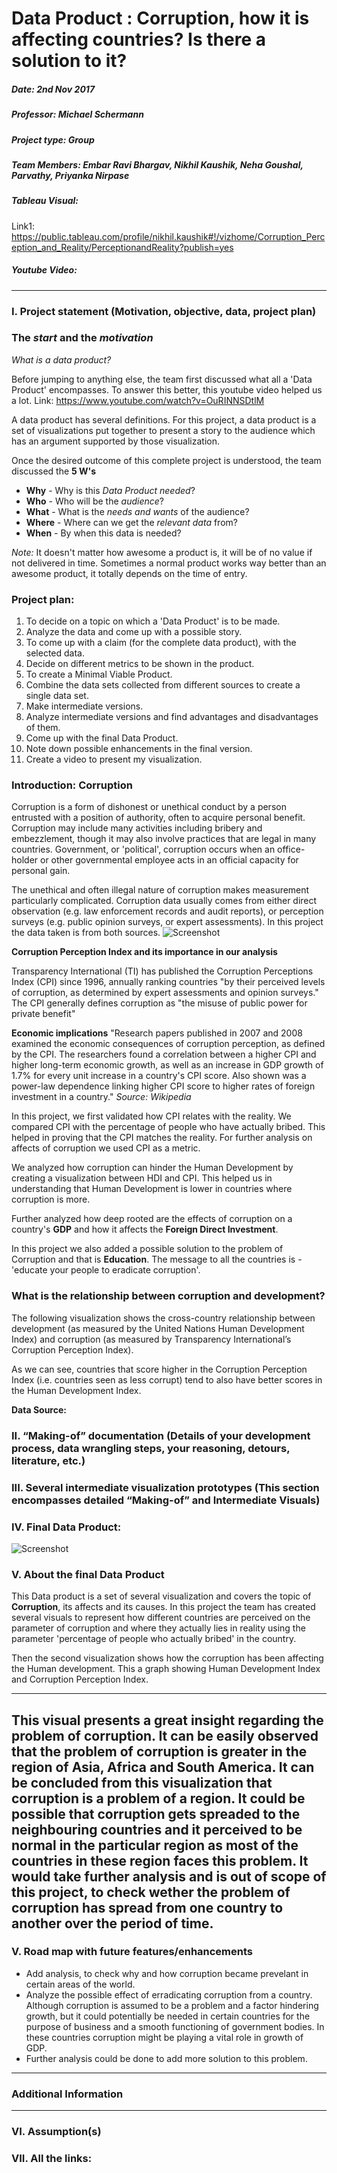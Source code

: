 
# Data Product : Corruption, how it is affecting countries? Is there a solution to it?

##### Date: 2nd Nov 2017                                                                                                                                                    
##### Professor: Michael Schermann
##### Project type: Group
##### Team Members: Embar Ravi Bhargav, Nikhil Kaushik, Neha Goushal, Parvathy, Priyanka Nirpase

##### Tableau Visual: 

Link1: 
https://public.tableau.com/profile/nikhil.kaushik#!/vizhome/Corruption_Perception_and_Reality/PerceptionandReality?publish=yes

##### Youtube Video:
***

### I. Project statement (Motivation, objective, data, project plan)

### The *start* and the *motivation*
*What is a data product?*

Before jumping to anything else, the team first discussed what all a 'Data Product' encompasses.
To answer this better, this youtube video helped us a lot. Link: https://www.youtube.com/watch?v=OuRINNSDtlM

A data product has several definitions. For this project, a data product is a set of visualizations put together to present a story to the audience which has an argument supported by those visualization.

Once the desired outcome of this complete project is understood, the team discussed the **5 W's**
* **Why**   - Why is this *Data Product needed*?
* **Who**   - Who will be the *audience*?
* **What**  - What is the *needs and wants* of the audience?
* **Where** - Where can we get the *relevant data* from?
* **When**  - By when this data is needed? 

*Note:* It doesn't matter how awesome a product is, it will be of no value if not delivered in time. Sometimes a normal product works way better than an awesome product, it totally depends on the time of entry.

### Project plan:
1. To decide on a topic on which a 'Data Product' is to be made.
2. Analyze the data and come up with a possible story.
3. To come up with a claim (for the complete data product), with the selected data.
4. Decide on different metrics to be shown in the product.
4. To create a Minimal Viable Product.
5. Combine the data sets collected from different sources to create a single data set.
5. Make intermediate versions.
6. Analyze intermediate versions and find advantages and disadvantages of them.
7. Come up with the final Data Product.
8. Note down possible enhancements in the final version.
9. Create a video to present my visualization.

### Introduction: Corruption
Corruption is a form of dishonest or unethical conduct by a person entrusted with a position of authority, often to acquire personal benefit. Corruption may include many activities including bribery and embezzlement, though it may also involve practices that are legal in many countries. Government, or 'political', corruption occurs when an office-holder or other governmental employee acts in an official capacity for personal gain.

The unethical and often illegal nature of corruption makes measurement particularly complicated. Corruption data usually comes from either direct observation (e.g. law enforcement records and audit reports), or perception surveys (e.g. public opinion surveys, or expert assessments). In this project the data taken is from both sources.
![Screenshot](https://user-images.githubusercontent.com/32223677/33299107-f0d9576e-d39e-11e7-8ade-3cecb25ca72e.png)

**Corruption Perception Index and its importance in our analysis**

Transparency International (TI) has published the Corruption Perceptions Index (CPI) since 1996, annually ranking countries "by their perceived levels of corruption, as determined by expert assessments and opinion surveys." The CPI generally defines corruption as "the misuse of public power for private benefit" 

**Economic implications**
"Research papers published in 2007 and 2008 examined the economic consequences of corruption perception, as defined by the CPI. The researchers found a correlation between a higher CPI and higher long-term economic growth, as well as an increase in GDP growth of 1.7% for every unit increase in a country's CPI score. Also shown was a power-law dependence linking higher CPI score to higher rates of foreign investment in a country."   *Source: Wikipedia*

In this project, we first validated how CPI relates with the reality. We compared CPI with the percentage of people who have actually bribed. This helped in proving that the CPI matches the reality. For further analysis on affects of corruption we used CPI as a metric.

We analyzed how corruption can hinder the Human Development by creating a visualization between HDI and CPI. This helped us in understanding that Human Development is lower in countries where corruption is more. 

Further analyzed how deep rooted are the effects of corruption on a country's **GDP** and how it affects the **Foreign Direct Investment**.

In this project we also added a possible solution to the problem of Corruption and that is **Education**. The message to all the countries is - 'educate your people to eradicate corruption'.

### What is the relationship between corruption and development?
The following visualization shows the cross-country relationship between development (as measured by the United Nations Human Development Index) and corruption (as measured by Transparency International’s Corruption Perception Index).

As we can see, countries that score higher in the Corruption Perception Index (i.e. countries seen as less corrupt) tend to also have better scores in the Human Development Index.

**Data Source:**

### II. 	“Making-of” documentation (Details of your development process, data wrangling steps, your reasoning, detours, literature, etc.)

### III.	Several intermediate visualization prototypes (This section encompasses detailed “Making-of” and Intermediate Visuals)

### IV.	Final Data Product:

![Screenshot](https://user-images.githubusercontent.com/32223677/33367446-7abd9b0c-d4a3-11e7-98c9-c8024f7cfac3.png)

### V. About the final Data Product
This Data product is a set of several visualization and covers the topic of **Corruption**, its affects and its causes.
In this project the team has created several visuals to represent how different countries are perceived on the parameter of corruption and where they actually lies in reality using the parameter 'percentage of people who actually bribed' in the country. 

Then the second visualization shows how the corruption has been affecting the Human development. This a graph showing Human Development Index and Corruption Perception Index.


--------
This visual presents a great insight regarding the problem of corruption. It can be easily observed that the problem of corruption is greater in the region of Asia, Africa and South America. It can be concluded from this visualization that corruption is a problem of a region. It could be possible that corruption gets spreaded to the neighbouring countries and it perceived to be normal in the particular region as most of the countries in these region faces this problem. It would take further analysis and is out of scope of this project, to check wether the problem of corruption has spread from one country to another over the period of time.
--------

### V.	Road map with future features/enhancements
* Add analysis, to check why and how corruption became prevelant in certain areas of the world.
* Analyze the possible effect of erradicating corruption from a country. Although corruption is assumed to be a problem and a factor hindering growth, but it could potentially be needed in certain countries for the purpose of business and a smooth functioning of government bodies. In these countries corruption might be playing a vital role in growth of GDP.
* Further analysis could be done to add more solution to this problem.

***
### Additional Information
***

### VI.	Assumption(s)


### VII.	All the links:
